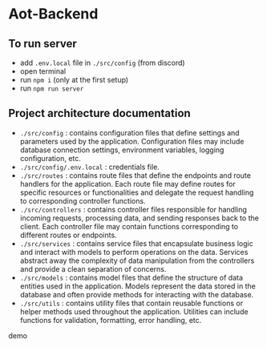 # Aot-Backend

## To run server
  - add ```.env.local``` file in ```./src/config``` (from discord)
  - open terminal
  - run ```npm i``` (only at the first setup)
  - run ```npm run server```

## Project architecture documentation
  - ```./src/config``` : contains configuration files that define settings and parameters used by the application. Configuration files may include database connection settings, environment variables, logging configuration, etc.
  - ```./src/config/.env.local``` : credentials file.
  - ```./src/routes``` : contains route files that define the endpoints and route handlers for the application. Each route file may define routes for specific resources or functionalities and delegate the request handling to corresponding controller functions.
  - ```./src/controllers``` : contains controller files responsible for handling incoming requests, processing data, and sending responses back to the client. Each controller file may contain functions corresponding to different routes or endpoints.
  - ```./src/services``` : contains service files that encapsulate business logic and interact with models to perform operations on the data. Services abstract away the complexity of data manipulation from the controllers and provide a clean separation of concerns.
  - ```./src/models``` : contains model files that define the structure of data entities used in the application. Models represent the data stored in the database and often provide methods for interacting with the database.
  - ```./src/utils``` : contains utility files that contain reusable functions or helper methods used throughout the application. Utilities can include functions for validation, formatting, error handling, etc.

demo